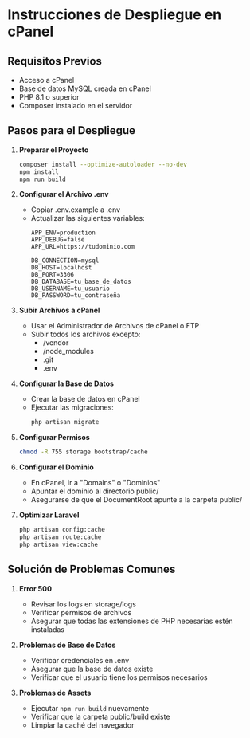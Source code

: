 # Instrucciones de Despliegue en cPanel

## Requisitos Previos
- Acceso a cPanel
- Base de datos MySQL creada en cPanel
- PHP 8.1 o superior
- Composer instalado en el servidor

## Pasos para el Despliegue

1. **Preparar el Proyecto**
   ```bash
   composer install --optimize-autoloader --no-dev
   npm install
   npm run build
   ```

2. **Configurar el Archivo .env**
   - Copiar .env.example a .env
   - Actualizar las siguientes variables:
     ```
     APP_ENV=production
     APP_DEBUG=false
     APP_URL=https://tudominio.com
     
     DB_CONNECTION=mysql
     DB_HOST=localhost
     DB_PORT=3306
     DB_DATABASE=tu_base_de_datos
     DB_USERNAME=tu_usuario
     DB_PASSWORD=tu_contraseña
     ```

3. **Subir Archivos a cPanel**
   - Usar el Administrador de Archivos de cPanel o FTP
   - Subir todos los archivos excepto:
     - /vendor
     - /node_modules
     - .git
     - .env

4. **Configurar la Base de Datos**
   - Crear la base de datos en cPanel
   - Ejecutar las migraciones:
     ```bash
     php artisan migrate
     ```

5. **Configurar Permisos**
   ```bash
   chmod -R 755 storage bootstrap/cache
   ```

6. **Configurar el Dominio**
   - En cPanel, ir a "Domains" o "Dominios"
   - Apuntar el dominio al directorio public/
   - Asegurarse de que el DocumentRoot apunte a la carpeta public/

7. **Optimizar Laravel**
   ```bash
   php artisan config:cache
   php artisan route:cache
   php artisan view:cache
   ```

## Solución de Problemas Comunes

1. **Error 500**
   - Revisar los logs en storage/logs
   - Verificar permisos de archivos
   - Asegurar que todas las extensiones de PHP necesarias estén instaladas

2. **Problemas de Base de Datos**
   - Verificar credenciales en .env
   - Asegurar que la base de datos existe
   - Verificar que el usuario tiene los permisos necesarios

3. **Problemas de Assets**
   - Ejecutar `npm run build` nuevamente
   - Verificar que la carpeta public/build existe
   - Limpiar la caché del navegador 